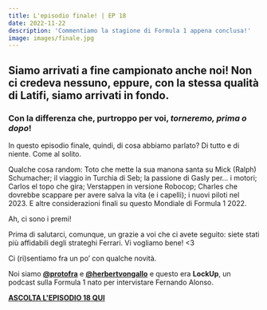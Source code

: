 ```yaml
---
title: L'episodio finale! | EP 18
date: 2022-11-22
description: 'Commentiamo la stagione di Formula 1 appena conclusa!'
image: images/finale.jpg
---
```


## Siamo arrivati a fine campionato anche noi! Non ci credeva nessuno, eppure, con la stessa qualità di Latifi, siamo arrivati in fondo. 

### Con la differenza che, purtroppo per voi, *torneremo, prima o dopo*!

In questo episodio finale, quindi, di cosa abbiamo parlato? Di tutto e di niente. Come al solito.

Qualche cosa random: Toto che mette la sua manona santa su Mick (Ralph) Schumacher; il viaggio in Turchia di Seb; la passione di Gasly per… i motori; Carlos el topo che gira; Verstappen in versione Robocop; Charles che dovrebbe scappare per avere salva la vita (e i capelli); i nuovi piloti nel 2023. E altre considerazioni finali su questo Mondiale di Formula 1 2022.

Ah, ci sono i premi!

Prima di salutarci, comunque, un grazie a voi che ci avete seguito: siete stati più affidabili degli strateghi Ferrari. Vi vogliamo bene! <3

Ci (ri)sentiamo fra un po’ con qualche novità.

Noi siamo **[@protofra](https://www.instagram.com/protofra/?hl=it)** e **[@herbertvongallo](https://www.instagram.com/herbertvongallo/?hl=it)** e questo era **LockUp**, un podcast sulla Formula 1 nato per intervistare Fernando Alonso.


**[ASCOLTA L'EPISODIO 18 QUI](https://spotifyanchor-web.app.link/e/8mmV2CQkavb)**